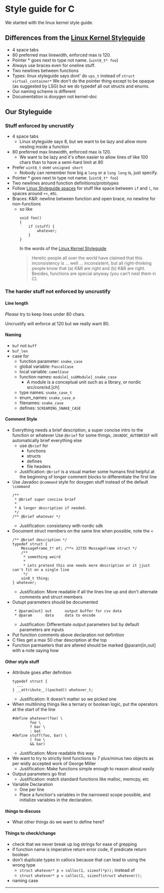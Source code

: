 # Style guide for C
We started with the linux kernel style guide.


## Differences from the [Linux Kernel Styleguide](https://www.kernel.org/doc/html/v4.10/process/coding-style.html)
* 4 space tabs
* 80 preferred max linewidth, enforced max is 120.
* Pointer * goes next to type not name. (`uint8_t* foo`)
* Always use braces even for oneline stuff.
* Two newlines between functions
* Types: linux styleguide says dont' do `vps_t` instead of `struct virtual_container*`
  We don't do the pointer thing except to be opaque (as suggested by LSG) but we
  do typedef all out structs and enums.
* Our naming scheme is different
* Documentation is doxygen not kernel-doc


## Our Styleguide
### Stuff enforced by uncrustify
* 4 space tabs
  * Linux styleguide says 8, but we want to be lazy and allow more nesting inside a function
* 80 preferred max linewidth, enforced max is 120.
  * We want to be lazy and it's often easier to allow lines of like 100 chars than to have a semi-hard limit at 80
* Prefer `uint8_t` over `unsigned short`
  * Nobody can remember how big a `long` or a `long long` is, just specify.
* Pointer * goes next to type not name. (`uint8_t* foo`)
* Two newlines around function definitions/prototypes
* Follow [Linux Styleguide spaces](https://www.kernel.org/doc/html/v4.10/process/coding-style.html#spaces)
  for stuff like space between `if` and `(`, no spaces around `++`, etc.
* Braces: K&R: newline between function and open brace, no newline for non-functions
  * so like
    ```
    void foo()
    {
        if (stuff) {
            whatever;
        }
    }
    ```
    In the words of the [Linux Kernel Styleguide](https://www.kernel.org/doc/html/v4.10/process/coding-style.html)
    > Heretic people all over the world have claimed that this inconsistency is ... well ... inconsistent, but all right-thinking people know that (a) K&R are right and (b) K&R are right. Besides, functions are special anyway (you can’t nest them in C).

### The harder stuff not enforced by uncrustify

#### Line length
*Please* try to keep lines under 80 chars.

Uncrustify will enforce at 120 but we really want 80.

#### Naming

* `buf` not `buff`
* `buf_len`
* case for
  * function parameter: `snake_case`
  * global variable: `PascalCase`
  * local variable: `camelCase`
  * function names: `module[_subModule]_snake_case`
    * A module is a conceptual unit such as a library, or nordic src/core/sd.[ch]
  * type names: `snake_case_t`
  * enum_names: `snake_case_e`
  * filenames: `snake_case`
  * defines: `SCREAMING_SNAKE_CASE`

#### Comment Style
* Everything needs a brief description, a super concise intro to the function or whatever
  Use `@brief` for some things, `JAVADOC_AUTOBRIEF` will automatically brief everything else
  * use `@brief` for
    * functions
    * structs
    * defines
    * file headers
  * Justification: `@brief` is a visual marker some humans find helpful at the
    beginning of longer comment blocks to differentiate the first line
* Use Javadoc `@command` style for doxygen stuff instead of the default `\command`
  ```
  /**
   * @brief super concise brief
   *
   * A longer description if needed.
   */
  /** @brief whatever */
  ```
  * Justification: consistancy with nordic sdk
* Document struct members on the same line when possible, note the `<`
  ```
  /** @brief description */
  typedef struct {
      MessageFrame_t* mf; /**< J2735 MessageFrame struct */
      /**
       * something weird
       *
       * Lets pretend this one needs more description or it jjust can't fit on a single line
       */
      uin8_t thing;
  } whatever;
  ```
  * Justification: More readable if all the lines line up and don't alternate comments and struct members
* Outupt parameters should be documented
  ```
   * @param[out] out      output buffer for csv data
   * @param      data     data to encode
  ```
  * Justification: Differentiate output parameters but by default parameters are inputs
* Put function comments above declaration not definition
* C files get a max 50 char description at the top
* Function parmaeters that are altered should be marked @param[in,out] with a note saying how

#### Other style stuff
* Attribute goes after definition
  ```
  typedef struct {
    ...
  } __attribute__((packed)) whatever_t;
  ```
  * Justification: It doesn't matter so we picked one
* When multilining things like a ternary or boolean logic, put the operators at the start of the line
    ```
    #define whatever(foo) \
            foo \
            ? bar \
            : bat
    #define stuff(foo, bar) \
            ( foo \
            && bar)
    ```
  * Justification: More readable this way
* We want to try to strictly limit functions to 7 plus/minus two objects as per widly accepted work of George Miller
  * Justification: Make functions simple enough to reason about easily
* Output parameters go first
  * Justification: match standard functions like malloc, memcpy, etc
* Variable Declaration
  * One per line
  * Place a function's variables in the narrowest scope possible, and initialize variables in the declaration.

#### things to discuss
* What other things do we want to define here?



#### Things to check/change
* check that we never break up log strings for ease of grepping
* if function name is imperative return error code, if predicate return boolean
* don't duplicate types in callocs because that can lead to using the wrong type
  * `struct whatever* p = calloc(1, sizeof(*p));`
  instead of
  * `struct whatever* p = calloc(1, sizeof(struct whatever));`
* naming case

---

